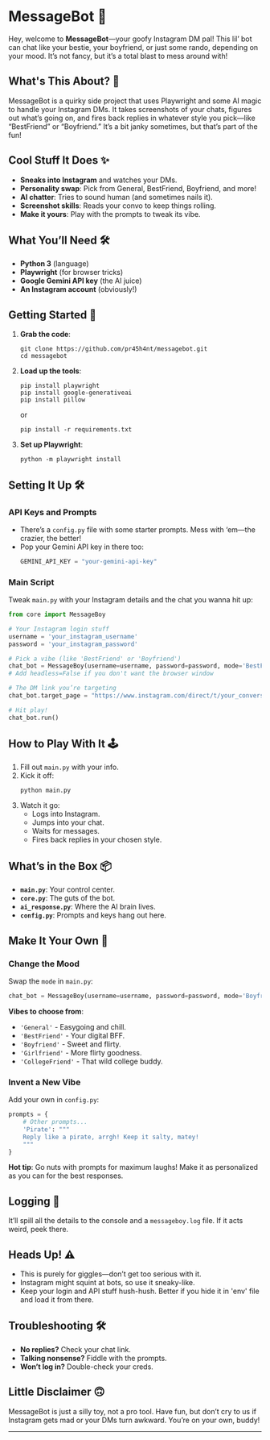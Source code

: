 # MessageBot 🤖

Hey, welcome to **MessageBot**—your goofy Instagram DM pal! This lil’ bot can chat like your bestie, your boyfriend, or just some rando, depending on your mood. It’s not fancy, but it’s a total blast to mess around with! 

## What's This About? 🤔

MessageBot is a quirky side project that uses Playwright and some AI magic to handle your Instagram DMs. It takes screenshots of your chats, figures out what’s going on, and fires back replies in whatever style you pick—like “BestFriend” or “Boyfriend.” It’s a bit janky sometimes, but that’s part of the fun!

## Cool Stuff It Does ✨

- **Sneaks into Instagram** and watches your DMs.
- **Personality swap**: Pick from General, BestFriend, Boyfriend, and more!
- **AI chatter**: Tries to sound human (and sometimes nails it).
- **Screenshot skills**: Reads your convo to keep things rolling.
- **Make it yours**: Play with the prompts to tweak its vibe.

## What You’ll Need 🛠️

- **Python 3** (language)
- **Playwright** (for browser tricks)
- **Google Gemini API key** (the AI juice)
- **An Instagram account** (obviously!)

## Getting Started 🚀

1. **Grab the code**:
   ```
   git clone https://github.com/pr45h4nt/messagebot.git
   cd messagebot
   ```

2. **Load up the tools**:
   ```
   pip install playwright
   pip install google-generativeai
   pip install pillow
   ```
   or

   ```
   pip install -r requirements.txt
   ```


3. **Set up Playwright**:
   ```
   python -m playwright install
   ```

## Setting It Up 🛠️

### API Keys and Prompts

- There’s a `config.py` file with some starter prompts. Mess with ‘em—the crazier, the better!
- Pop your Gemini API key in there too:
  ```python
  GEMINI_API_KEY = "your-gemini-api-key"
  ```

### Main Script

Tweak `main.py` with your Instagram details and the chat you wanna hit up:
```python
from core import MessageBoy

# Your Instagram login stuff
username = 'your_instagram_username'
password = 'your_instagram_password'

# Pick a vibe (like 'BestFriend' or 'Boyfriend')
chat_bot = MessageBoy(username=username, password=password, mode='BestFriend')
# Add headless=False if you don't want the browser window

# The DM link you’re targeting
chat_bot.target_page = "https://www.instagram.com/direct/t/your_conversation_id"

# Hit play!
chat_bot.run()
```

## How to Play With It 🕹️

1. Fill out `main.py` with your info.
2. Kick it off:
   ```
   python main.py
   ```
3. Watch it go:
   - Logs into Instagram.
   - Jumps into your chat.
   - Waits for messages.
   - Fires back replies in your chosen style.

## What’s in the Box 📦

- **`main.py`**: Your control center.
- **`core.py`**: The guts of the bot.
- **`ai_response.py`**: Where the AI brain lives.
- **`config.py`**: Prompts and keys hang out here.

## Make It Your Own 🎨

### Change the Mood

Swap the `mode` in `main.py`:
```python
chat_bot = MessageBoy(username=username, password=password, mode='Boyfriend')
```

**Vibes to choose from**:
- `'General'` - Easygoing and chill.
- `'BestFriend'` - Your digital BFF.
- `'Boyfriend'` - Sweet and flirty.
- `'Girlfriend'` - More flirty goodness.
- `'CollegeFriend'` - That wild college buddy.

### Invent a New Vibe

Add your own in `config.py`:
```python
prompts = {
    # Other prompts...
    'Pirate': """
    Reply like a pirate, arrgh! Keep it salty, matey!
    """
}
```
**Hot tip**: Go nuts with prompts for maximum laughs! Make it as personalized as you can for the best responses.

## Logging 📝

It’ll spill all the details to the console and a `messageboy.log` file. If it acts weird, peek there.

## Heads Up! ⚠️

- This is purely for giggles—don’t get too serious with it.
- Instagram might squint at bots, so use it sneaky-like.
- Keep your login and API stuff hush-hush. Better if you hide it in 'env' file and load it from there.

## Troubleshooting 🛠️

- **No replies?** Check your chat link.
- **Talking nonsense?** Fiddle with the prompts.
- **Won’t log in?** Double-check your creds.

## Little Disclaimer 🙃

MessageBot is just a silly toy, not a pro tool. Have fun, but don’t cry to us if Instagram gets mad or your DMs turn awkward. You’re on your own, buddy!

---
